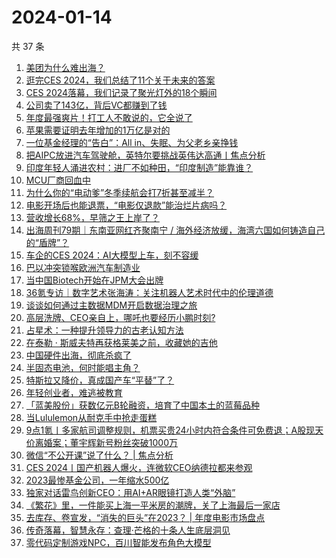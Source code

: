 # 2024-01-14

共 37 条

<!-- BEGIN 36KR -->
<!-- 最后更新时间 2024-01-14 11:06:55 +0800 -->
1. [美团为什么难出海？](https://36kr.com/p/2601599035652744)
1. [逛完CES 2024，我们总结了11个关于未来的答案](https://36kr.com/p/2601721300066436)
1. [CES 2024落幕，我们记录了聚光灯外的18个瞬间](https://36kr.com/p/2602814085298823)
1. [公司卖了143亿，背后VC都赚到了钱](https://36kr.com/p/2602582993173123)
1. [年度最强爽片！打工人不敢说的，它全说了](https://36kr.com/p/2602302956387208)
1. [苹果需要证明去年增加的1万亿是对的](https://36kr.com/p/2601667792436097)
1. [一位基金经理的“告白”：All in、失眠、为父老乡亲挣钱](https://36kr.com/p/2602540689750661)
1. [把AIPC放进汽车驾驶舱，英特尔要挑战英伟达高通丨焦点分析](https://36kr.com/p/2601015370922633)
1. [印度年轻人涌进农村：进厂不如种田，“印度制造”能靠谁？](https://36kr.com/p/2602581645507208)
1. [MCU厂商回血中](https://36kr.com/p/2602511624141697)
1. [为什么你的“电动爹”冬季续航会打7折甚至减半？](https://36kr.com/p/2601706447691652)
1. [电影开场后也能退票，“电影仅退款”能治烂片病吗？](https://36kr.com/p/2601559116423047)
1. [营收增长68%，早筛之王上岸了？](https://36kr.com/p/2601622676355716)
1. [出海周刊79期｜东南亚网红齐聚南宁 / 海外经济放缓，海湾六国如何铸造自己的“盾牌”？](https://36kr.com/p/2601613059341190)
1. [车企的CES 2024：AI大模型上车，刻不容缓](https://36kr.com/p/2600120978350208)
1. [巴以冲突锁喉欧洲汽车制造业](https://36kr.com/p/2602347593022345)
1. [当中国Biotech开始在JPM大会出牌](https://36kr.com/p/2602471420213889)
1. [36氪专访｜数字艺术张海涛：关注机器人艺术时代中的伦理道德](https://36kr.com/p/2601421020248711)
1. [谈谈如何通过主数据MDM开启数据治理之旅](https://36kr.com/p/2601845967059847)
1. [高层洗牌、CEO亲自上，哪吒也要经历小鹏时刻?](https://36kr.com/p/2602560957816711)
1. [占星术：一种提升领导力的古老认知方法](https://36kr.com/p/2558599647845504)
1. [在泰勒 · 斯威夫特再获格莱美之前，收藏她的吉他](https://36kr.com/p/2602546247842693)
1. [中国硬件出海，彻底杀疯了](https://36kr.com/p/2601723177319303)
1. [半固态电池，何时能唱主角？](https://36kr.com/p/2601445827059841)
1. [特斯拉又降价，真成国产车“平替”了？](https://36kr.com/p/2602367501007490)
1. [年轻创业者，难逃被教育](https://36kr.com/p/2602369328102023)
1. [「蓝美股份」获数亿元B轮融资，培育了中国本土的蓝莓品种](https://36kr.com/p/2601067348753028)
1. [当Lululemon从耐克手中抢走蛋糕](https://36kr.com/p/2601337351839876)
1. [9点1氪丨多家航司调整规则，机票买贵24小时内符合条件可免费退；A股现天价离婚案；董宇辉新号粉丝突破1000万](https://36kr.com/p/2601842335398787)
1. [微信“不公开课”说了什么？ | 焦点分析](https://36kr.com/p/2601380777949825)
1. [CES 2024丨国产机器人爆火，连微软CEO纳德拉都来参观](https://36kr.com/p/2601201855167110)
1. [2023最惨基金公司，一年缩水500亿](https://36kr.com/p/2601606674086793)
1. [独家对话雷鸟创新CEO：用AI+AR眼镜打造人类“外脑”](https://36kr.com/p/2601201057741446)
1. [《繁花》里，一件能买上海一平米房的潮牌，关了上海最后一家店](https://36kr.com/p/2601056488480645)
1. [去库存、卷宣发，“消失的巨头”在2023？ | 年度电影市场盘点](https://36kr.com/p/2601756084304768)
1. [传奇落幕，智慧永存：查理·芒格的十条人生底层洞见](https://36kr.com/p/2560317414759556)
1. [零代码定制游戏NPC，百川智能发布角色大模型](https://36kr.com/p/2601707002100357)
<!-- END 36KR -->